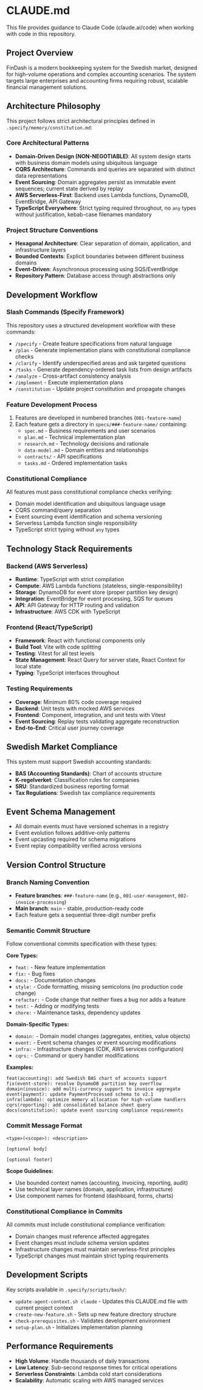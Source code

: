 # CLAUDE.md

This file provides guidance to Claude Code (claude.ai/code) when working with code in this repository.

## Project Overview

FinDash is a modern bookkeeping system for the Swedish market, designed for high-volume operations and complex accounting scenarios. The system targets large enterprises and accounting firms requiring robust, scalable financial management solutions.

## Architecture Philosophy

This project follows strict architectural principles defined in `.specify/memory/constitution.md`:

### Core Architectural Patterns
- **Domain-Driven Design (NON-NEGOTIABLE)**: All system design starts with business domain models using ubiquitous language
- **CQRS Architecture**: Commands and queries are separated with distinct data representations
- **Event Sourcing**: Domain aggregates persist as immutable event sequences; current state derived by replay
- **AWS Serverless-First**: Backend uses Lambda functions, DynamoDB, EventBridge, API Gateway
- **TypeScript Everywhere**: Strict typing required throughout, no `any` types without justification, kebab-case filenames mandatory

### Project Structure Conventions
- **Hexagonal Architecture**: Clear separation of domain, application, and infrastructure layers
- **Bounded Contexts**: Explicit boundaries between different business domains
- **Event-Driven**: Asynchronous processing using SQS/EventBridge
- **Repository Pattern**: Database access through abstractions only

## Development Workflow

### Slash Commands (Specify Framework)
This repository uses a structured development workflow with these commands:
- `/specify` - Create feature specifications from natural language
- `/plan` - Generate implementation plans with constitutional compliance checks
- `/clarify` - Identify underspecified areas and ask targeted questions
- `/tasks` - Generate dependency-ordered task lists from design artifacts
- `/analyze` - Cross-artifact consistency analysis
- `/implement` - Execute implementation plans
- `/constitution` - Update project constitution and propagate changes

### Feature Development Process
1. Features are developed in numbered branches (`001-feature-name`)
2. Each feature gets a directory in `specs/###-feature-name/` containing:
   - `spec.md` - Business requirements and user scenarios
   - `plan.md` - Technical implementation plan
   - `research.md` - Technology decisions and rationale
   - `data-model.md` - Domain entities and relationships
   - `contracts/` - API specifications
   - `tasks.md` - Ordered implementation tasks

### Constitutional Compliance
All features must pass constitutional compliance checks verifying:
- Domain model identification and ubiquitous language usage
- CQRS command/query separation
- Event sourcing event identification and schema versioning
- Serverless Lambda function single responsibility
- TypeScript strict typing without `any` types

## Technology Stack Requirements

### Backend (AWS Serverless)
- **Runtime**: TypeScript with strict compilation
- **Compute**: AWS Lambda functions (stateless, single-responsibility)
- **Storage**: DynamoDB for event store (proper partition key design)
- **Integration**: EventBridge for event processing, SQS for queues
- **API**: API Gateway for HTTP routing and validation
- **Infrastructure**: AWS CDK with TypeScript

### Frontend (React/TypeScript)
- **Framework**: React with functional components only
- **Build Tool**: Vite with code splitting
- **Testing**: Vitest for all test levels
- **State Management**: React Query for server state, React Context for local state
- **Typing**: TypeScript interfaces throughout

### Testing Requirements
- **Coverage**: Minimum 80% code coverage required
- **Backend**: Unit tests with mocked AWS services
- **Frontend**: Component, integration, and unit tests with Vitest
- **Event Sourcing**: Replay tests validating aggregate reconstruction
- **End-to-End**: Critical user journey coverage

## Swedish Market Compliance

This system must support Swedish accounting standards:
- **BAS (Accounting Standards)**: Chart of accounts structure
- **K-regelverket**: Classification rules for companies
- **SRU**: Standardized business reporting format
- **Tax Regulations**: Swedish tax compliance requirements

## Event Schema Management

- All domain events must have versioned schemas in a registry
- Event evolution follows additive-only patterns
- Event upcasting required for schema migrations
- Event replay compatibility verified across versions

## Version Control Structure

### Branch Naming Convention
- **Feature branches**: `###-feature-name` (e.g., `001-user-management`, `002-invoice-processing`)
- **Main branch**: `main` - stable, production-ready code
- Each feature gets a sequential three-digit number prefix

### Semantic Commit Structure
Follow conventional commits specification with these types:

**Core Types:**
- `feat:` - New feature implementation
- `fix:` - Bug fixes
- `docs:` - Documentation changes
- `style:` - Code formatting, missing semicolons (no production code change)
- `refactor:` - Code change that neither fixes a bug nor adds a feature
- `test:` - Adding or modifying tests
- `chore:` - Maintenance tasks, dependency updates

**Domain-Specific Types:**
- `domain:` - Domain model changes (aggregates, entities, value objects)
- `event:` - Event schema changes or event sourcing modifications
- `infra:` - Infrastructure changes (CDK, AWS services configuration)
- `cqrs:` - Command or query handler modifications

**Examples:**
```
feat(accounting): add Swedish BAS chart of accounts support
fix(event-store): resolve DynamoDB partition key overflow
domain(invoice): add multi-currency support to invoice aggregate
event(payment): update PaymentProcessed schema to v2.1
infra(lambda): optimize memory allocation for high-volume handlers
cqrs(reporting): add consolidated balance sheet query
docs(constitution): update event sourcing compliance requirements
```

### Commit Message Format
```
<type>(<scope>): <description>

[optional body]

[optional footer]
```

**Scope Guidelines:**
- Use bounded context names (accounting, invoicing, reporting, audit)
- Use technical layer names (domain, application, infrastructure)
- Use component names for frontend (dashboard, forms, charts)

### Constitutional Compliance in Commits
All commits must include constitutional compliance verification:
- Domain changes must reference affected aggregates
- Event changes must include schema version updates
- Infrastructure changes must maintain serverless-first principles
- TypeScript changes must maintain strict typing requirements

## Development Scripts

Key scripts available in `.specify/scripts/bash/`:
- `update-agent-context.sh claude` - Updates this CLAUDE.md file with current project context
- `create-new-feature.sh` - Sets up new feature directory structure
- `check-prerequisites.sh` - Validates development environment
- `setup-plan.sh` - Initializes implementation planning

## Performance Requirements

- **High Volume**: Handle thousands of daily transactions
- **Low Latency**: Sub-second response times for critical operations
- **Serverless Constraints**: Lambda cold start considerations
- **Scalability**: Automatic scaling with AWS managed services
